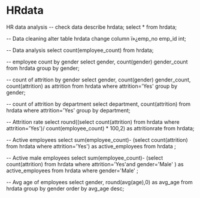 # HRdata
HR data analysis
-- check data
describe hrdata;
select * from hrdata;

-- Data cleaning
alter table hrdata
change column ï»¿emp_no emp_id int;

-- Data analysis
select count(employee_count) from hrdata;

-- employee count by gender
select gender, count(gender) gender_count from hrdata
group by gender;

-- count of attrition by gender
select gender, count(gender) gender_count, count(attrition) as attrition from hrdata where attrition='Yes'
group by gender;

-- count of attrition by department
select department, count(attrition) from hrdata
where attrition='Yes'
group by department;

-- Attrition rate
select round((select count(attrition) from hrdata
where attrition='Yes')/ count(employee_count) * 100,2)	 as attritionrate from hrdata;

-- Active employees
select sum(employee_count)- (select count(attrition) from hrdata
where attrition='Yes') as active_employees from hrdata ;

-- Active male employees
select sum(employee_count)- (select count(attrition) from hrdata
where attrition='Yes'and gender='Male' ) as active_employees from hrdata where gender='Male' ;

-- Avg age of employees
select gender, round(avg(age),0) as avg_age from hrdata group by gender order by avg_age desc;



